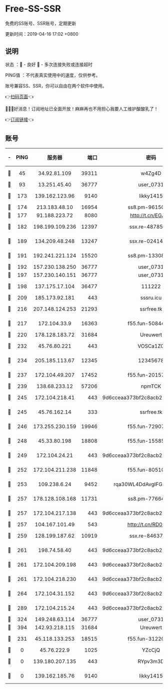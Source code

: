 # Free-SS-SSR

免费的SS账号、SSR账号，定期更新

更新时间：2019-04-16 17:02 +0800

## 说明

状态     ：🙂 - 良好 🙁 - 多次连接失败或连接超时

PING值   ：不代表真实使用中的速度，仅供参考。

账号兼容SS、SSR，你可以自由在两个软件中使用。

👉[扫码页面](https://liesauer.github.io/Free-SS-SSR/)👈

🎉🎉🎉好消息！订阅地址已全面开放！麻麻再也不用担心我要人工维护酸酸乳了！

👉[订阅链接](https://www.liesauer.net/yogurt/subscribe?ACCESS_TOKEN=DAYxR3mMaZAsaqUb)👈

## 账号

|-|PING|服务器|端口|密码|加密方式|区域|
|:----:|:----:|:-----:|-----:|:----:|:----:|:----:|
|🙂|45|34.92.81.109|39311|w4Zg4D|chacha20-ietf|US|
|🙂|93|13.251.45.40|36777|user_0731|chacha20|SG|
|🙂|173|139.162.123.96|9140|likky1415|aes-256-cfb|JP|
|🙂|174|213.183.48.10|16954|ss8.pm-96150837|rc4-md5|RU|
|🙂|177|91.188.223.72|8080|http://t.cn/EGJIyrl|rc4-md5|RU|
|🙂|182|198.199.109.236|12397|ssx.re-48785024|aes-256-cfb|US|
|🙂|189|134.209.48.248|13247|ssx.re-02414807|aes-256-cfb|US|
|🙂|191|192.241.221.124|15520|ss8.pm-13308805|aes-256-cfb|US|
|🙂|192|157.230.138.250|36777|user_0731|chacha20|US|
|🙂|197|157.230.140.151|36777|user_0731|chacha20|US|
|🙂|198|137.175.17.104|36477|111222|aes-256-cfb|US|
|🙂|209|185.173.92.181|443|sssru.icu|rc4-md5|RU|
|🙂|216|207.148.124.253|21293|ssrfree.tk|aes-256-cfb|SG|
|🙂|217|172.104.33.9|16363|f55.fun-50844957|aes-256-cfb|SG|
|🙂|220|178.128.183.72|31684|Ureuwert|chacha20|US|
|🙂|232|45.76.80.221|443|VOSCa1ZG|aes-256-cfb|DE|
|🙂|234|205.185.113.67|12345|12345678|aes-256-cfb|US|
|🙂|237|172.104.49.207|17452|f55.fun-20157942|aes-256-cfb|SG|
|🙂|239|138.68.233.12|57206|npmTCK|rc4-md5|US|
|🙂|245|172.104.218.41|443|9d6cceaa373bf2c8acb22e60b6a58be6|aes-256-cfb|US|
|🙂|245|45.76.162.14|333|ssrfree.tk|aes-256-cfb|SG|
|🙂|246|173.255.230.159|19946|f55.fun-72907812|aes-256-cfb|US|
|🙂|248|45.33.80.198|18808|f55.fun-15585908|aes-256-cfb|US|
|🙂|249|172.104.24.21|443|9d6cceaa373bf2c8acb22e60b6a58be6|aes-256-cfb|US|
|🙂|252|172.104.211.238|11848|f55.fun-80510832|aes-256-cfb|US|
|🙂|253|109.238.6.24|9452|rqa30WL4DdAvgIFG6Fs3znzTa|aes-256-cfb|FR|
|🙂|257|178.128.108.168|11731|ss8.pm-77664011|aes-256-cfb|SG|
|🙂|257|172.104.217.138|443|9d6cceaa373bf2c8acb22e60b6a58be6|aes-256-cfb|US|
|🙂|257|104.167.101.49|543|http://t.cn/RD0D7sx|rc4-md5|CA|
|🙂|259|128.199.187.62|10919|ssx.re-84637462|aes-256-cfb|SG|
|🙂|261|198.74.58.40|443|9d6cceaa373bf2c8acb22e60b6a58be6|aes-256-cfb|US|
|🙂|261|172.104.209.198|443|9d6cceaa373bf2c8acb22e60b6a58be6|aes-256-cfb|US|
|🙂|261|172.104.218.230|443|9d6cceaa373bf2c8acb22e60b6a58be6|aes-256-cfb|US|
|🙂|264|172.104.31.152|443|9d6cceaa373bf2c8acb22e60b6a58be6|aes-256-cfb|US|
|🙂|289|172.104.215.24|443|9d6cceaa373bf2c8acb22e60b6a58be6|aes-256-cfb|US|
|🙂|324|149.248.63.114|36777|user_0731|chacha20|CA|
|🙂|394|142.93.218.115|31684|Ureuwert|chacha20|IN|
|🙂|231|45.118.133.253|18515|f55.fun-31220969|aes-256-cfb|SG|
|🙁|0|45.76.222.9|1025|YZcCjQ|rc4-md5|JP|
|🙁|0|139.180.207.135|443|RYpv3m3D|aes-256-cfb|JP|
|🙁|0|139.162.185.76|9140|likky1415|aes-256-cfb|DE|
